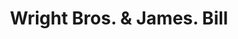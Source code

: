 ---
doi: 10.7916/D81N9C36
date_other: '1880'
date_other_textual: 1880-1889
form: printed ephemera
genre:
- Invoices
name:
- Wright Bros. & James
object_in_context_url: https://biggert.cul.columbia.edu/items/view/ave_biggert_00478
subject_hierarchical_geographic:
- Boston, Massachusetts, United States
subject_name:
- Wright Bros. & James
title: Wright Bros. & James. Bill
sort_title: Wright Bros. & James. Bill
call_number: ave_biggert_00478
coordinates:
- 42.35805555555556,-71.06361111111111
pid: ave_biggert_00478
identifiers: ave_biggert_00478
permalink: /biggert/ave_biggert_00478/
layout: iiif-image-page
---